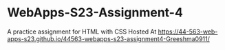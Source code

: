 # WebApps-S23-Assignment-4
A practice assignment for HTML with CSS
Hosted At https://44-563-web-apps-s23.github.io/44563-webapps-s23-assignment4-Greeshma0911/